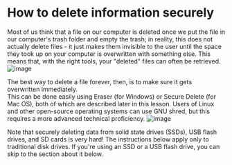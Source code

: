 [Title]: # (How to delete information securely)
[Order]: # (0)

# How to delete information securely

Most of us think that a file on our computer is deleted once we put the file in our computer's trash folder and empty the trash; in reality, this does not actually delete files - it just makes them invisible to the user until the space they took up on your computer is overwritten with something else. This means that, with the right tools, your "deleted" files can often be retrieved.
![image](deleting1.png)

The best way to delete a file forever, then, is to make sure it gets overwritten immediately.  
This can be done easily using Eraser (for Windows) or Secure Delete (for Mac OS), both of which are described later in this lesson. Users of Linux and other open-source operating systems can use GNU shred, but this requires a more advanced technical proficiency.
![image](deleting2.png)

Note that securely deleting data from solid state drives (SSDs), USB flash drives, and SD cards is very hard! The instructions below apply only to traditional disk drives. If you're using an SSD or a USB flash drive, you can skip to the section about it below.
